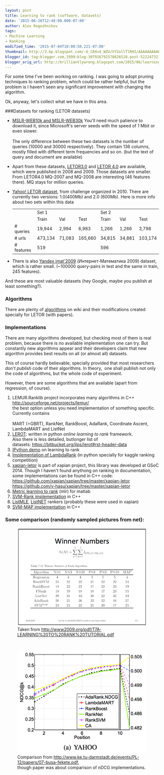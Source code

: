 ```yaml
---
layout: post
title: Learning to rank (software, datasets)
date: '2015-06-26T12:48:00.000-07:00'
author: Alex Rogozhnikov
tags:
- Machine Learning
- Ranking
modified_time: '2015-07-04T10:00:50.221-07:00'
thumbnail: http://3.bp.blogspot.com/-U_C84v4_WZU/VY2ollTlRHI/AAAAAAAAAFM/8G1c8hieciQ/s72-c/letor_number1.png
blogger_id: tag:blogger.com,1999:blog-307916792578626510.post-5222473215527059864
blogger_orig_url: http://brilliantlywrong.blogspot.com/2015/06/learning-to-rank-software-datasets.html
---
```


For some time I've been working on ranking. I was going to adopt pruning techniques to ranking problem, which could be rather helpful, but the problem is I haven't seen any significant improvement with changing the algorithm.

Ok, anyway, let's collect what we have in this area.

###Datasets for ranking (LETOR datasets)


* [MSLR-WEB10k and MSLR-WEB30k](http://research.microsoft.com/en-us/projects/mslr/download.aspx)
You'll need much patience to download it, since Microsoft's server seeds with the speed of 1 Mbit or even slower.
<br /><br />
The only difference between these two datasets is the number of queries (10000 and 30000 respectively). They contain 136 columns, mostly filled with different term frequencies and so on. (but the text of query and document are available)

*  Apart from these datasets, 
[LETOR3.0](http://research.microsoft.com/en-us/um/beijing/projects/letor/letor3dataset.aspx) and [LETOR 4.0](http://research.microsoft.com/en-us/um/beijing/projects/letor/letor4dataset.aspx)
are available, which were published in 2008 and 2009. Those datasets are smaller. From LETOR4.0 MQ-2007 and MQ-2008 are interesting (46 features there). 
MQ stays for million queries.

* [Yahoo! LETOR dataset](http://webscope.sandbox.yahoo.com/catalog.php?datatype=c),&nbsp;from challenge organized in 2010. There are currently two versions: 1.0(400Mb) and 2.0 (600Mb). Here is more info about two sets within this data<br />
	<table class='comparison'>
		<tbody>
			<tr>
				<td></td>
				<td colspan="3">Set 1</td>
				<td colspan="3">Set 2</td>
			</tr>
			<tr>
				<td></td>
				<td>Train</td>
				<td>Val</td>
				<td>Test</td>
				<td>Train</td>
				<td>Val</td>
				<td>Test</td>
			</tr>
			<tr>
				<td># queries</td>
				<td>19,944</td>
				<td>2,994</td>
				<td>6,983</td>
				<td>1,266</td>
				<td>1,266</td>
				<td>3,798</td>
			</tr>
			<tr>
				<td># urls</td>
				<td>473,134</td>
				<td>71,083</td>
				<td>165,660</td>
				<td>34,815</td>
				<td>34,881</td>
				<td>103,174</td>
			</tr>
			<tr>
				<td># features</td>
				<td colspan="3">519</td>
				<td colspan="3">596</td>
			</tr>
		</tbody>
	</table>

* There is also [Yandex imat'2009](http://imat2009.yandex.ru/en/datasets) (Интернет-Математика 2009) dataset, which is rather small. (~100000 query-pairs in test and the same in train, 245 features).&nbsp;

And these are most valuable datasets (hey Google, maybe you publish at least something?).

### Algorithms

There are plenty of <a href="https://en.wikipedia.org/wiki/Learning_to_rank#List_of_methods">algorithms</a> on wiki and their modifications created specially for LETOR (with papers).

### Implementations

There are many algorithms developed, but checking most of them is real problem, because there is no available implementation one can try. But constantly new algorithms appear and their developers claim that new algorithm provides best results on all (or almost all) datasets.

This of course hardly believable, specially provided that most researchers *don't publish* code of their algorithms. In theory, &nbsp;one shall publish not only the code of algorithms, but the whole code of experiment.

However, there are some algorithms that are available (apart from regression, of course).

1. LEMUR.Ranklib project incorporates many algorithms in C++<br /><a href="http://sourceforge.net/projects/lemur/">http://sourceforge.net/projects/lemur/</a><br />the best option unless you need implementation of something specific. Currently contains<br /><br />MART (=GBRT), RankNet, RankBoost, AdaRank, Coordinate Ascent, LambdaMART and ListNet
2. <a href="https://bitbucket.org/ilps/lerot">LEROT</a>: written in python <i>online learning to rank</i> framework.<br />Also there is less detailed, butlonger list of datasets:&nbsp;<a href="https://bitbucket.org/ilps/lerot#rst-header-data">https://bitbucket.org/ilps/lerot#rst-header-data</a>
2. <a href="https://github.com/ogrisel/notebooks/blob/master/Learning%20to%20Rank.ipynb">IPython demo</a> on learning to rank
3. <a href="https://github.com/arifqodari/ExpediaLearningToRank">Implementation of LambdaRank</a>&nbsp;(in python specially for kaggle ranking competition)
4. <a href="https://github.com/xapian/xapian/tree/master/xapian-letor">xapian-letor</a>&nbsp;is part of xapian project, this library was developed at GSoC 2014. Though I haven't found anythong on ranking in documentation, some implementations can be found in C++ code:<br />https://github.com/xapian/xapian/tree/master/xapian-letor<br />https://github.com/v-hasu/xapian/tree/master/xapian-letor
5. <a href="https://github.com/bmcfee/mlr">Metric learning to rank</a>&nbsp;(mlr)&nbsp;for matlab
6. <a href="http://www.cs.cornell.edu/people/tj/svm_light/svm_rank.html">SVM-Rank implementation</a> in C++
7. <a href="http://sourceforge.net/projects/listmle/">ListMLE</a>, <a href="http://sourceforge.net/projects/listnet/?source=recommended">ListNET</a> rankers (probably these were used in xapian)
9. <a href="http://projects.yisongyue.com/svmmap/">SVM-MAP implementation</a> in C++


### Some comparison (randomly sampled pictures from net):

<figure class='image'>
<img src="/images/letor_number1.png" />
<caption>Taken from&nbsp;<a href="http://www2009.org/pdf/T7A-LEARNING%20TO%20RANK%20TUTORIAL.pdf">http://www2009.org/pdf/T7A-LEARNING%20TO%20RANK%20TUTORIAL.pdf</a></caption>
</figure>

<br />

<figure class='image'>
<img src="/images/letor_numbers2.png" />
<caption>Comparison from&nbsp;<a href="http://www.ke.tu-darmstadt.de/events/PL-12/papers/07-busa-fekete.pdf">http://www.ke.tu-darmstadt.de/events/PL-12/papers/07-busa-fekete.pdf</a>, <br />though paper was about comparison of nDCG implementations.</caption>
</figure>

